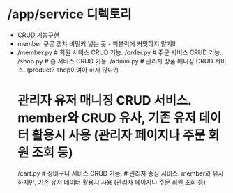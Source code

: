 # /app/service 디렉토리
+ CRUD 기능구현
+ member 구글 캡챠 비밀키 넣는 곳 - 퍼블릭에 커밋하지 말기!!
+ /member.py  # 회원 서비스 CRUD 기능.
  /order.py   # 주문 서비스 CRUD 기능.
  /shop.py    # 숍 서비스 CRUD 기능.
  /admin.py   # 관리자 상품 매니징 CRUD 서비스. (product? shop이여야 하지 않나?)
  # 관리자 유저 매니징 CRUD 서비스. member와 CRUD 유사, 기존 유저 데이터 활용시 사용 (관리자 페이지나 주문 회원 조회 등)
  /cart.py    # 장바구니 서비스 CRUD 기능. # 관리자 중심 서비스. member와 유사하지만, 기존 유저 데이터 활용시 사용 (관리자 페이지나 주문 회원 조회 등)